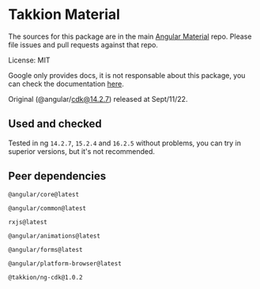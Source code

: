 # Takkion Material

The sources for this package are in the main [Angular Material](https://github.com/angular/components) repo. Please file issues and pull requests against that repo.

License: MIT

Google only provides docs, it is not responsable about this package, you can check the documentation [here](https://v14.material.angular.io/).

Original (@angular/cdk@14.2.7) released at Sept/11/22.

## Used and checked

Tested in ng `14.2.7`, `15.2.4` and `16.2.5` without problems, you can try in superior versions, but it's not recommended.

## Peer dependencies

`@angular/core@latest`

`@angular/common@latest`

`rxjs@latest`

`@angular/animations@latest`

`@angular/forms@latest`

`@angular/platform-browser@latest`

`@takkion/ng-cdk@1.0.2`

